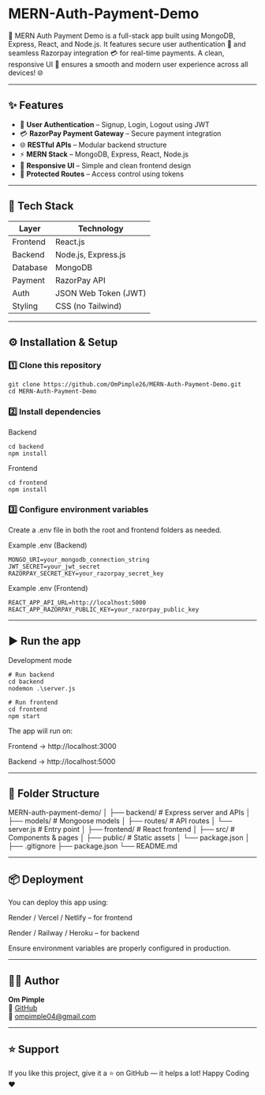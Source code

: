 # MERN-Auth-Payment-Demo
🚀 MERN Auth Payment Demo is a full-stack app built using MongoDB, Express, React, and Node.js. It features secure user authentication 🔐 and seamless Razorpay integration 💳 for real-time payments. A clean, responsive UI 🎨 ensures a smooth and modern user experience across all devices! 🌐

---

## ✨ Features

- 🔐 **User Authentication** – Signup, Login, Logout using JWT  
- 💳 **RazorPay Payment Gateway** – Secure payment integration  
- 🌐 **RESTful APIs** – Modular backend structure  
- ⚡ **MERN Stack** – MongoDB, Express, React, Node.js  
- 🎨 **Responsive UI** – Simple and clean frontend design  
- 🧠 **Protected Routes** – Access control using tokens  

---

## 🧩 Tech Stack

| Layer | Technology |
|--------|-------------|
| Frontend | React.js |
| Backend | Node.js, Express.js |
| Database | MongoDB |
| Payment | RazorPay API |
| Auth | JSON Web Token (JWT) |
| Styling | CSS (no Tailwind) |

---

## ⚙️ Installation & Setup

### 1️⃣ Clone this repository
```
git clone https://github.com/OmPimple26/MERN-Auth-Payment-Demo.git
cd MERN-Auth-Payment-Demo
```

### 2️⃣ Install dependencies
Backend
```
cd backend
npm install
```

Frontend
```
cd frontend
npm install
```

### 3️⃣ Configure environment variables

Create a .env file in both the root and frontend folders as needed.

Example .env (Backend)
```
MONGO_URI=your_mongodb_connection_string
JWT_SECRET=your_jwt_secret
RAZORPAY_SECRET_KEY=your_razorpay_secret_key
```

Example .env (Frontend)
```
REACT_APP_API_URL=http://localhost:5000
REACT_APP_RAZORPAY_PUBLIC_KEY=your_razorpay_public_key
```

---

## ▶️ Run the app
Development mode
```
# Run backend
cd backend
nodemon .\server.js
```

```
# Run frontend
cd frontend
npm start
```


The app will run on:

Frontend → http://localhost:3000

Backend → http://localhost:5000

---

## 📁 Folder Structure

MERN-auth-payment-demo/
│
├── backend/              # Express server and APIs
│   ├── models/           # Mongoose models
│   ├── routes/           # API routes
│   └── server.js         # Entry point
│
├── frontend/             # React frontend
│   ├── src/              # Components & pages
│   ├── public/           # Static assets
│   └── package.json
│
├── .gitignore
├── package.json
└── README.md

---

## 📦 Deployment

You can deploy this app using:

Render / Vercel / Netlify – for frontend

Render / Railway / Heroku – for backend

Ensure environment variables are properly configured in production.

---

## 👨‍💻 Author

**Om Pimple**  
💼 [GitHub](https://github.com/OmPimple26)  
📧 [ompimple04@gmail.com](mailto:ompimple04@gmail.com)

---

## ⭐ Support

If you like this project, give it a ⭐ on GitHub — it helps a lot!
Happy Coding ❤️
